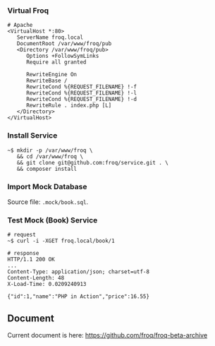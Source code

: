 ### Virtual Froq

```
# Apache
<VirtualHost *:80>
   ServerName froq.local
   DocumentRoot /var/www/froq/pub
   <Directory /var/www/froq/pub>
      Options +FollowSymLinks
      Require all granted

      RewriteEngine On
      RewriteBase /
      RewriteCond %{REQUEST_FILENAME} !-f
      RewriteCond %{REQUEST_FILENAME} !-l
      RewriteCond %{REQUEST_FILENAME} !-d
      RewriteRule . index.php [L]
   </Directory>
</VirtualHost>
```

### Install Service

```
~$ mkdir -p /var/www/froq \
   && cd /var/www/froq \
   && git clone git@github.com:froq/service.git . \
   && composer install
```

### Import Mock Database

Source file: `.mock/book.sql`.

### Test Mock (Book) Service

```
# request
~$ curl -i -XGET froq.local/book/1

# response
HTTP/1.1 200 OK
...
Content-Type: application/json; charset=utf-8
Content-Length: 48
X-Load-Time: 0.0209240913

{"id":1,"name":"PHP in Action","price":16.55}
```

## Document

Current document is here: https://github.com/froq/froq-beta-archive
